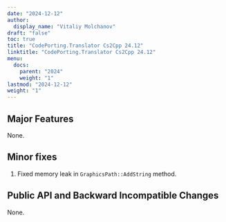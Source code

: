 ```yaml
---
date: "2024-12-12"
author:
  display_name: "Vitaliy Molchanov"
draft: "false"
toc: true
title: "CodePorting.Translator Cs2Cpp 24.12"
linktitle: "CodePorting.Translator Cs2Cpp 24.12"
menu:
  docs:
    parent: "2024"
    weight: "1"
lastmod: "2024-12-12"
weight: "1"
---
```


## Major Features ##

None.

## Minor fixes ##

1. Fixed memory leak in `GraphicsPath::AddString` method.

## Public API and Backward Incompatible Changes ##

None.

